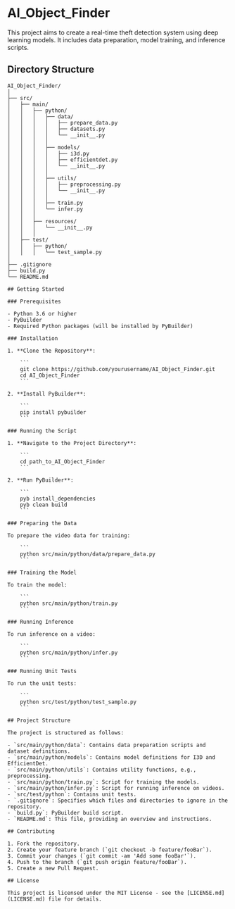 # AI_Object_Finder

This project aims to create a real-time theft detection system using deep learning models. It includes data preparation, model training, and inference scripts.

## Directory Structure

```plaintext
AI_Object_Finder/
│
├── src/
│   ├── main/
│   │   ├── python/
│   │   │   ├── data/
│   │   │   │   ├── prepare_data.py
│   │   │   │   ├── datasets.py
│   │   │   │   └── __init__.py
│   │   │   │
│   │   │   ├── models/
│   │   │   │   ├── i3d.py
│   │   │   │   ├── efficientdet.py
│   │   │   │   └── __init__.py
│   │   │   │
│   │   │   ├── utils/
│   │   │   │   ├── preprocessing.py
│   │   │   │   └── __init__.py
│   │   │   │
│   │   │   ├── train.py
│   │   │   └── infer.py
│   │   │
│   │   ├── resources/
│   │   │   └── __init__.py
│   │   │
│   ├── test/
│   │   ├── python/
│   │   │   └── test_sample.py
│
├── .gitignore
├── build.py
└── README.md

## Getting Started

### Prerequisites

- Python 3.6 or higher
- PyBuilder
- Required Python packages (will be installed by PyBuilder)

### Installation

1. **Clone the Repository**:

    ```
    git clone https://github.com/yourusername/AI_Object_Finder.git
    cd AI_Object_Finder
    ```

2. **Install PyBuilder**:

    ```
    pip install pybuilder
    ```

### Running the Script

1. **Navigate to the Project Directory**:

    ```
    cd path_to_AI_Object_Finder
    ```

2. **Run PyBuilder**:

    ```
    pyb install_dependencies
    pyb clean build
    ```

### Preparing the Data

To prepare the video data for training:

    ```
    python src/main/python/data/prepare_data.py
    ```

### Training the Model

To train the model:

    ```
    python src/main/python/train.py
    ```

### Running Inference

To run inference on a video:

    ```
    python src/main/python/infer.py
    ```

### Running Unit Tests

To run the unit tests:

    ```
    python src/test/python/test_sample.py
    ```

## Project Structure

The project is structured as follows:

- `src/main/python/data`: Contains data preparation scripts and dataset definitions.
- `src/main/python/models`: Contains model definitions for I3D and EfficientDet.
- `src/main/python/utils`: Contains utility functions, e.g., preprocessing.
- `src/main/python/train.py`: Script for training the models.
- `src/main/python/infer.py`: Script for running inference on videos.
- `src/test/python`: Contains unit tests.
- `.gitignore`: Specifies which files and directories to ignore in the repository.
- `build.py`: PyBuilder build script.
- `README.md`: This file, providing an overview and instructions.

## Contributing

1. Fork the repository.
2. Create your feature branch (`git checkout -b feature/fooBar`).
3. Commit your changes (`git commit -am 'Add some fooBar'`).
4. Push to the branch (`git push origin feature/fooBar`).
5. Create a new Pull Request.

## License

This project is licensed under the MIT License - see the [LICENSE.md](LICENSE.md) file for details.
